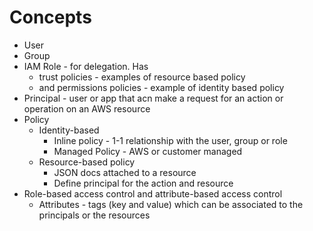 # Concepts
* User
* Group
* IAM Role - for delegation. Has
  * trust policies - examples of resource based policy
  * and permissions policies - example of identity based policy
* Principal - user or app that acn make a request for an action or operation on an AWS resource
* Policy
  * Identity-based
    * Inline policy - 1-1 relationship with the user, group or role
    * Managed Policy - AWS or customer managed
  * Resource-based policy
    * JSON docs attached to a resource
    * Define principal for the action and resource
* Role-based access control and attribute-based access control
  * Attributes - tags (key and value) which can be associated to the principals or the resources
  

